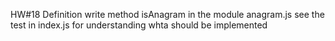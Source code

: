 HW#18 Definition
write method isAnagram in the module anagram.js
see the test in index.js for understanding whta should be implemented